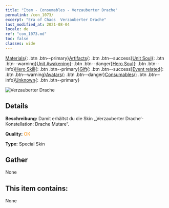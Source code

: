 ```yaml
---
title: "Item - Consumables - Verzauberter Drache"
permalink: /con_1073/
excerpt: "Era of Chaos  Verzauberter Drache"
last_modified_at: 2021-08-04
locale: de
ref: "con_1073.md"
toc: false
classes: wide
---
```

 [Materials](/ItemsDE/){: .btn .btn--primary}[Artifacts](/ItemsDE/Artifacts/){: .btn .btn--success}[Unit Soul](/ItemsDE/UnitSoul/){: .btn .btn--warning}[Unit Awakening](/ItemsDE/UnitAwakening/){: .btn .btn--danger}[Hero Soul](/ItemsDE/HeroSoul/){: .btn .btn--info}[Hero Skill](/ItemsDE/HeroSkill/){: .btn .btn--primary}[Gift](/ItemsDE/Gift/){: .btn .btn--success}[Event related](/ItemsDE/Events/){: .btn .btn--warning}[Avatars](/ItemsDE/Avatars/){: .btn .btn--danger}[Consumables](/ItemsDE/Consumables/){: .btn .btn--info}[Unknown](/ItemsDE/Unknown/){: .btn .btn--primary}

 ![Verzauberter Drache](/images/h/h_MutareDrake3.jpg)

## Details
 **Beschreibung:** Damit erhältst du die Skin „‚Verzauberter Drache‘-Konstellation: Drache Mutare“.

 **Quality:** <span style="color: #FF8C00">OK</span>

 **Type:** Special Skin

## Gather

  None

## This item contains:

  None

